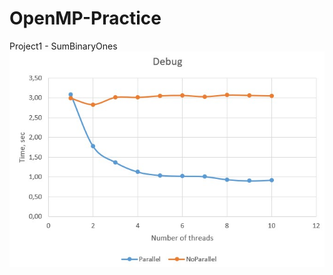 # OpenMP-Practice
Project1 - SumBinaryOnes
![Image alt](https://github.com/Wolfram18/OpenMP-Practice/raw/master/Charts/Debug1.jpg)

